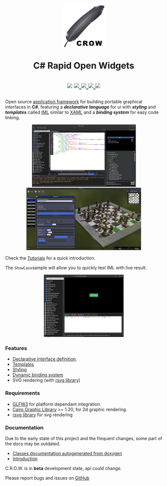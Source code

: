 <h1 align="center">
  <br>
  <a href="http://www.amitmerchant.com/electron-markdownify">
    <img src="https://github.com/jpbruyere/Crow/blob/master/Images/crow.png" alt="C.R.O.W." width="140">
  </a>
  <br>
    <br>
  C# Rapid Open Widgets
  <br>
<p align="center">
  <a href="https://www.nuget.org/packages/Crow"><img src="https://buildstats.info/nuget/Crow"></a>
  <a href="https://travis-ci.org/jpbruyere/Crow">
      <img src="https://img.shields.io/travis/jpbruyere/Crow.svg?&logo=travis&logoColor=white">
  </a>
  <a href="https://ci.appveyor.com/project/jpbruyere/Crow">
	<img src="https://img.shields.io/appveyor/ci/jpbruyere/Crow?logo=appveyor&logoColor=lightgrey">
  </a>
  <a href="https://www.paypal.me/GrandTetraSoftware">
    <img src="https://img.shields.io/badge/Donate-PayPal-green.svg">
  </a>
  <a href="https://gitter.im/CSharpRapidOpenWidgets?utm_source=badge&utm_medium=badge&utm_campaign=pr-badge&utm_content=badge">
    <img src="https://badges.gitter.im/CSharpRapidOpenWidgets.svg">
  </a>
</p>
</h1>

Open source  [application framework](https://en.wikipedia.org/wiki/Application_framework) for building portable graphical interfaces in **C#**, featuring a ***declarative language*** for ui with ***styling*** and ***templates*** called [IML](interface-markup-language) similar to [XAML](https://en.wikipedia.org/wiki/Extensible_Application_Markup_Language) and a ***binding system*** for easy code linking.

<p align="center">
  <a href="https://github.com/jpbruyere/Crow/blob/master/Images/crowEdit.png">
	<kbd><img src="https://github.com/jpbruyere/Crow/blob/master/Images/crowEdit.png" height="200"></kbd>
  </a>
  <a href="https://github.com/jpbruyere/Crow/blob/master/Images/chess.png">
	<kbd><img src="https://github.com/jpbruyere/Crow/blob/master/Images/chess.png" height="200"></kbd>
  </a>
</p>

Check the [Tutorials](https://github.com/jpbruyere/Crow/wiki/Tutorials) for a quick introduction.

The `ShowCase`sample will allow you to quickly test IML with live result.

<p align="center">
  <a href="https://github.com/jpbruyere/Crow/blob/master/Images/showCase.png">
	<kbd><img src="https://github.com/jpbruyere/Crow/blob/master/Images/showCase.png" height="200"></kbd>
  </a>
</p>

### Features
- [Declarative interface definition](https://github.com/jpbruyere/Crow/wiki/interface-markup-language).
- [Templates](https://github.com/jpbruyere/Crow/wiki/Templates)
- [Styling](https://github.com/jpbruyere/Crow/wiki/Styling)
- [Dynamic binding system](https://github.com/jpbruyere/Crow/wiki/The-binding-system)
- SVG rendering (with [rsvg library](https://developer.gnome.org/rsvg/))

### Requirements
- [GLFW3](https://www.glfw.org/) for platform dependant integration.
- [Cairo Graphic Library](https://cairographics.org/) >= 1.20, for 2d graphic rendering.
- [rsvg library](https://developer.gnome.org/rsvg/) for svg rendering

### Documentation

Due to the early state of this project and the frequent changes, some part of the docs may be outdated.

* [Classes documentation autogenerated from doxygen](https://github.com/jpbruyere/Crow/wiki/index)
* [Introduction](https://github.com/jpbruyere/Crow/wiki)

C.R.O.W. is in **beta** development state, api could change.

Please report bugs and issues on [GitHub](https://github.com/jpbruyere/Crow/issues)

